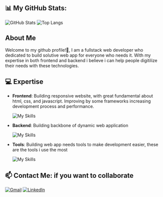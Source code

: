 ## 📊 **My GitHub Stats:**  

![GitHub Stats](https://github-readme-stats.vercel.app/api?username=rizqiamad&show_icons=true&theme=tokyonight) ![Top Langs](https://github-readme-stats.vercel.app/api/top-langs/?username=rizqiamad&layout=compact&theme=tokyonight)

## About Me

Welcome to my github profile!👋, I am a fullstack web developer who dedicated to build solutive web app for everyone who needs it. With my expertise in both frontend and backend i believe i can help people digitilize their needs with these technologies.

## 💻 **Expertise**

- **Frontend**: Building responsive website, with great fundamental about html, css, and javascript. Improving by some frameworks increasing development process and performance.

  ![My Skills](https://skillicons.dev/icons?i=html,css,tailwind,react,nextjs,vue,ts,js)

- **Backend**: Building backbone of dynamic web application

  ![My Skills](https://skillicons.dev/icons?i=nodejs,go,express,prisma,postgres,mongodb)

- **Tools**: Building web app needs tools to make development easier, these are the tools i use the most

  ![My Skills](https://skillicons.dev/icons?i=git,github,postman,npm,supabase)

## 📫 **Contact Me:** if you want to collaborate

[![Gmail](https://img.shields.io/badge/Gmail-D14836?style=for-the-badge&logo=gmail&logoColor=white)](mailto:ahmadhanif759@gmail.com) [![LinkedIn](https://img.shields.io/badge/LinkedIn-0A66C2?style=for-the-badge&logo=linkedin&logoColor=white)](https://www.linkedin.com/in/yourusername)

